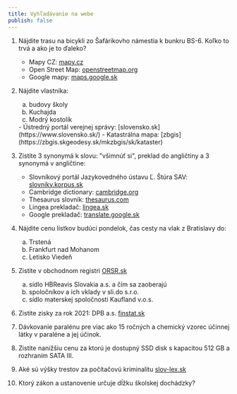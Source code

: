 ```yaml
---
title: Vyhľadávanie na webe
publish: false
---
```


1. Nájdite trasu na bicykli zo Šafárikovho námestia k bunkru BS-6. Koľko to trvá a ako je to ďaleko?
	- Mapy CZ: [mapy.cz](https://sk.mapy.cz/)
	- Open Street Map: [openstreetmap.org](https://www.openstreetmap.org/)
	- Google mapy: [maps.google.sk](https://www.google.com/maps/)

2. Nájdite vlastníka:
	<ol type="a">
	  <li>budovy školy</li>
	  <li>Kuchajda</li>
	  <li>Modrý kostolík</li>
	</ol>
	- Ústredný portál verejnej správy: [slovensko.sk](https://www.slovensko.sk/)
	- Katastrálna mapa: [zbgis](https://zbgis.skgeodesy.sk/mkzbgis/sk/kataster)
	
3. Zistite 3 synonymá k slovu: "všimnúť si", preklad do angličtiny a 3 synonymá v angličtine:
	- Slovníkový portál Jazykovedného ústavu Ľ. Štúra SAV: [slovniky.korpus.sk](https://slovnik.juls.savba.sk/)
	- Cambridge dictionary: [cambridge.org](https://dictionary.cambridge.org/)
	- Thesaurus slovník: [thesaurus.com](https://www.thesaurus.com/)
	- Lingea prekladač: [lingea.sk](https://prekladac.lingea.sk/)
	- Google prekladač: [translate.google.sk](https://translate.google.sk/)

4. Nájdite cenu lístkov budúci pondelok, čas cesty na vlak z Bratislavy do:
	<ol type="a">
	  <li>Trstená</li>
	  <li>Frankfurt nad Mohanom</li>
	  <li>Letisko Viedeň</li>
	</ol>

5. Zistite v obchodnom registri [ORSR.sk](https://www.orsr.sk/)
   <ol type="a">
	  <li>sídlo HBReavis Slovakia a.s. a čím sa zaoberajú</li>
	  <li>spoločníkov a ich vklady v sli.do s.r.o.</li>
	  <li>sídlo materskej spoločnosti Kaufland v.o.s.</li>
	</ol>
6. Zistite zisky za rok 2021: DPB a.s. [finstat.sk](https://www.finstat.sk/)
7. Dávkovanie paralénu pre viac ako 15 ročných a chemický vzorec účinnej látky v
paraléne a jej účinok.
8. Zistite nanižšiu cenu za ktorú je dostupný SSD disk s kapacitou 512 GB a rozhraním SATA III.
9. Aké sú výšky trestov za počítačovú kriminalitu [slov-lex.sk](https://www.slov-lex.sk/)
10. Ktorý zákon a ustanovenie určuje dĺžku školskej dochádzky?
